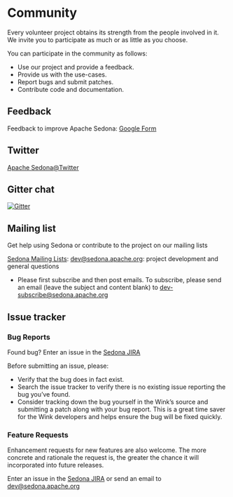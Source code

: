 # Community

Every volunteer project obtains its strength from the people involved in it. We invite you to participate as much or as little as you choose.

You can participate in the community as follows:

* Use our project and provide a feedback.
* Provide us with the use-cases.
* Report bugs and submit patches.
* Contribute code and documentation.

## Feedback

Feedback to improve Apache Sedona: [Google Form](https://docs.google.com/forms/d/e/1FAIpQLSeYHlc4cX5Pw0bIx2dQbhHDeWF2G2Wf7BgN_n29IzXsSzwptA/viewform)


## Twitter

[Apache Sedona@Twitter](https://twitter.com/ApacheSedona)

## Gitter chat

[![Gitter](https://badges.gitter.im/apache/sedona.svg)](https://gitter.im/apache/sedona?utm_source=badge&utm_medium=badge&utm_campaign=pr-badge)

## Mailing list

Get help using Sedona or contribute to the project on our mailing lists

[Sedona Mailing Lists](https://lists.apache.org/list.html?sedona.apache.org): [dev@sedona.apache.org](https://lists.apache.org/list.html?dev@sedona.apache.org): project development and general questions

* Please first subscribe and then post emails. To subscribe, please send an email (leave the subject and content blank) to dev-subscribe@sedona.apache.org

## Issue tracker

### Bug Reports

Found bug? Enter an issue in the [Sedona JIRA](https://issues.apache.org/jira/projects/SEDONA)

Before submitting an issue, please:

* Verify that the bug does in fact exist.
* Search the issue tracker to verify there is no existing issue reporting the bug you’ve found.
* Consider tracking down the bug yourself in the Wink’s source and submitting a patch along with your bug report. This is a great time saver for the Wink developers and helps ensure the bug will be fixed quickly.

### Feature Requests

Enhancement requests for new features are also welcome. The more concrete and rationale the request is, the greater the chance it will incorporated into future releases.

Enter an issue in the [Sedona JIRA](https://issues.apache.org/jira/projects/SEDONA) or send an email to [dev@sedona.apache.org](https://lists.apache.org/list.html?dev@sedona.apache.org)